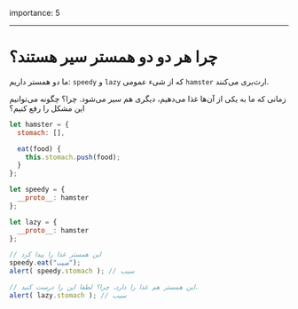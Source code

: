 importance: 5

---

# چرا هر دو دو همستر سیر هستند؟
 
ما دو همستر داریم: `speedy` و `lazy` که از شیء عمومی `hamster` ارث‌بری می‌کنند.

زمانی که ما به یکی از آن‌ها غذا می‌دهیم، دیگری هم سیر می‌شود. چرا؟ چگونه می‌توانیم این مشکل را رفع کنیم؟

```js run
let hamster = {
  stomach: [],

  eat(food) {
    this.stomach.push(food);
  }
};

let speedy = {
  __proto__: hamster
};

let lazy = {
  __proto__: hamster
};

// این همستر غذا را پیدا کرد
speedy.eat("سیب");
alert( speedy.stomach ); // سیب

// این همستر هم غذا را دارد، چرا؟ لطفا این را درست کنید.
alert( lazy.stomach ); // سیب
```

